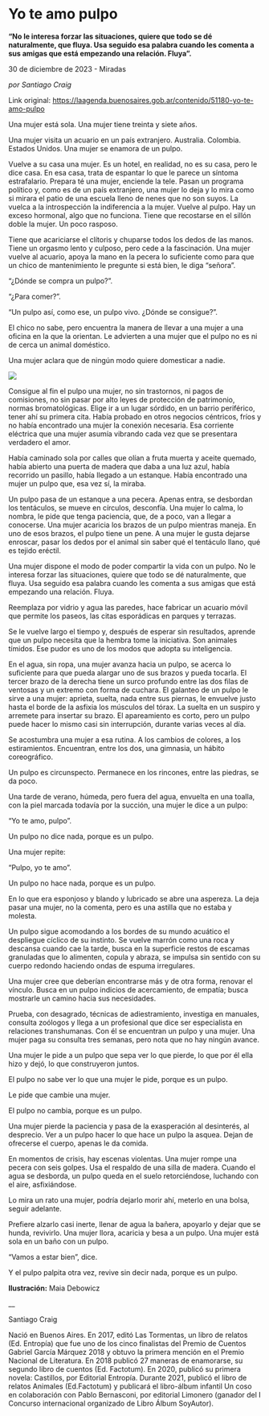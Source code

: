 # Yo te amo pulpo

**“No le interesa forzar las situaciones, quiere que todo se dé naturalmente, que fluya. Usa seguido esa palabra cuando les comenta a sus amigas que está empezando una relación. Fluya”.**

30 de diciembre de 2023 - Miradas

_por  Santiago Craig_

Link original: https://laagenda.buenosaires.gob.ar/contenido/51180-yo-te-amo-pulpo



Una mujer está sola. Una mujer tiene treinta y siete años.




Una mujer visita un acuario en un país extranjero. Australia. Colombia. Estados Unidos. Una mujer se enamora de un pulpo.




Vuelve a su casa una mujer. Es un hotel, en realidad, no es su casa, pero le dice casa. En esa casa, trata de espantar lo que le parece un síntoma estrafalario. Prepara té una mujer, enciende la tele. Pasan un programa político y, como es de un país extranjero, una mujer lo deja y lo mira como si mirara el patio de una escuela lleno de nenes que no son suyos. La vuelca a la introspección la indiferencia a la mujer. Vuelve al pulpo. Hay un exceso hormonal, algo que no funciona. Tiene que recostarse en el sillón doble la mujer. Un poco rasposo.




Tiene que acariciarse el clítoris y chuparse todos los dedos de las manos. Tiene un orgasmo lento y culposo, pero cede a la fascinación. Una mujer vuelve al acuario, apoya la mano en la pecera lo suficiente como para que un chico de mantenimiento le pregunte si está bien, le diga “señora”.




“¿Dónde se compra un pulpo?”.




“¿Para comer?”.




“Un pulpo así, como ese, un pulpo vivo. ¿Dónde se consigue?”.




El chico no sabe, pero encuentra la manera de llevar a una mujer a una oficina en la que la orientan. Le advierten a una mujer que el pulpo no es ni de cerca un animal doméstico.




Una mujer aclara que de ningún modo quiere domesticar a nadie.




![](https://cdn.feater.me/files/images/3353953/72ee7786-c044-4a4f-8654-d30cf8e5c6ec.jpeg)




Consigue al fin el pulpo una mujer, no sin trastornos, ni pagos de comisiones, no sin pasar por alto leyes de protección de patrimonio, normas bromatológicas. Elige ir a un lugar sórdido, en un barrio periférico, tener ahí su primera cita. Había probado en otros negocios céntricos, fríos y no había encontrado una mujer la conexión necesaria. Esa corriente eléctrica que una mujer asumía vibrando cada vez que se presentara verdadero el amor.




Había caminado sola por calles que olían a fruta muerta y aceite quemado, había abierto una puerta de madera que daba a una luz azul, había recorrido un pasillo, había llegado a un estanque. Había encontrado una mujer un pulpo que, esa vez sí, la miraba.




Un pulpo pasa de un estanque a una pecera. Apenas entra, se desbordan los tentáculos, se mueve en círculos, desconfía. Una mujer lo calma, lo nombra, le pide que tenga paciencia, que, de a poco, van a llegar a conocerse. Una mujer acaricia los brazos de un pulpo mientras maneja. En uno de esos brazos, el pulpo tiene un pene. A una mujer le gusta dejarse enroscar, pasar los dedos por el animal sin saber qué el tentáculo llano, qué es tejido eréctil.




Una mujer dispone el modo de poder compartir la vida con un pulpo. No le interesa forzar las situaciones, quiere que todo se dé naturalmente, que fluya. Usa seguido esa palabra cuando les comenta a sus amigas que está empezando una relación. Fluya.




Reemplaza por vidrio y agua las paredes, hace fabricar un acuario móvil que permite los paseos, las citas esporádicas en parques y terrazas.




Se le vuelve largo el tiempo y, después de esperar sin resultados, aprende que un pulpo necesita que la hembra tome la iniciativa. Son animales tímidos. Ese pudor es uno de los modos que adopta su inteligencia.




En el agua, sin ropa, una mujer avanza hacia un pulpo, se acerca lo suficiente para que pueda alargar uno de sus brazos y pueda tocarla. El tercer brazo de la derecha tiene un surco profundo entre las dos filas de ventosas y un extremo con forma de cuchara. El galanteo de un pulpo le sirve a una mujer: aprieta, suelta, nada entre sus piernas, le envuelve justo hasta el borde de la asfixia los músculos del tórax. La suelta en un suspiro y arremete para insertar su brazo. El apareamiento es corto, pero un pulpo puede hacer lo mismo casi sin interrupción, durante varias veces al día.




Se acostumbra una mujer a esa rutina. A los cambios de colores, a los estiramientos. Encuentran, entre los dos, una gimnasia, un hábito coreográfico.




Un pulpo es circunspecto. Permanece en los rincones, entre las piedras, se da poco.




Una tarde de verano, húmeda, pero fuera del agua, envuelta en una toalla, con la piel marcada todavía por la succión, una mujer le dice a un pulpo:




“Yo te amo, pulpo”.




Un pulpo no dice nada, porque es un pulpo.




Una mujer repite:




“Pulpo, yo te amo”.




Un pulpo no hace nada, porque es un pulpo.




En lo que era esponjoso y blando y lubricado se abre una aspereza. La deja pasar una mujer, no la comenta, pero es una astilla que no estaba y molesta.




Un pulpo sigue acomodando a los bordes de su mundo acuático el despliegue cíclico de su instinto. Se vuelve marrón como una roca y descansa cuando cae la tarde, busca en la superficie restos de escamas granuladas que lo alimenten, copula y abraza, se impulsa sin sentido con su cuerpo redondo haciendo ondas de espuma irregulares.




Una mujer cree que deberían encontrarse más y de otra forma, renovar el vínculo. Busca en un pulpo indicios de acercamiento, de empatía; busca mostrarle un camino hacia sus necesidades.




Prueba, con desagrado, técnicas de adiestramiento, investiga en manuales, consulta zoólogos y llega a un profesional que dice ser especialista en relaciones transhumanas. Con él se encuentran un pulpo y una mujer. Una mujer paga su consulta tres semanas, pero nota que no hay ningún avance.




Una mujer le pide a un pulpo que sepa ver lo que pierde, lo que por él ella hizo y dejó, lo que construyeron juntos.




El pulpo no sabe ver lo que una mujer le pide, porque es un pulpo.




Le pide que cambie una mujer.




El pulpo no cambia, porque es un pulpo.




Una mujer pierde la paciencia y pasa de la exasperación al desinterés, al desprecio. Ver a un pulpo hacer lo que hace un pulpo la asquea. Dejan de ofrecerse el cuerpo, apenas le da comida.




En momentos de crisis, hay escenas violentas. Una mujer rompe una pecera con seis golpes. Usa el respaldo de una silla de madera. Cuando el agua se desborda, un pulpo queda en el suelo retorciéndose, luchando con el aire, asfixiándose.




Lo mira un rato una mujer, podría dejarlo morir ahí, meterlo en una bolsa, seguir adelante.




Prefiere alzarlo casi inerte, llenar de agua la bañera, apoyarlo y dejar que se hunda, revivirlo. Una mujer llora, acaricia y besa a un pulpo. Una mujer está sola en un baño con un pulpo.




“Vamos a estar bien”, dice.




Y el pulpo palpita otra vez, revive sin decir nada, porque es un pulpo.




**Ilustración:** Maia Debowicz




\_\_




Santiago Craig




Nació en Buenos Aires. En 2017, editó Las Tormentas, un libro de relatos (Ed. Entropía) que fue uno de los cinco finalistas del Premio de Cuentos Gabriel García Márquez 2018 y obtuvo la primera mención en el Premio Nacional de Literatura. En 2018 publicó 27 maneras de enamorarse, su segundo libro de cuentos (Ed. Factotum). En 2020, publicó su primera novela: Castillos, por Editorial Entropía. Durante 2021, publicó el libro de relatos Animales (Ed.Factotum) y publicará el libro-álbum infantil Un coso en colaboración con Pablo Bernasconi, por editorial Limonero (ganador del I Concurso internacional organizado de Libro Álbum SoyAutor).




